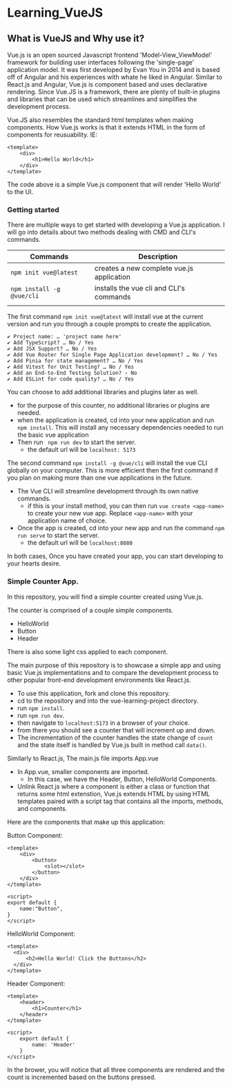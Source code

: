 # Learning_VueJS

## What is VueJS and Why use it?

Vue.js is an open sourced Javascript frontend 'Model-View_ViewModel' framework for building user interfaces following the 'single-page' application model. It was first developed by Evan You in 2014 and is based off of Angular and his experiences with whate he liked in Angular. Similar to React.js and Angular, Vue.js is component based and uses declarative rendering. Since Vue.JS is a framework, there are plenty of built-in plugins and libraries that can be used which streamlines and simplifies the development process.

Vue.JS also resembles the standard html templates when making components. How Vue.js works is that it extends HTML in the form of components for reusuability. IE:

```
<template>
    <div>
        <h1>Hello World</h1>
    </div>
</template>
```

The code above is a simple Vue.js component that will render 'Hello World' to the UI. 


### Getting started

There are multiple ways to get started with developing a Vue.js application. I will go into details about two methods dealing with CMD and CLI's commands. 

|Commands |Description |
|--------------|--------|
|```npm init vue@latest```|creates a new complete vue.js application
|```npm install -g @vue/cli```| installs the vue cli and CLI's commands
||


The first command `npm init vue@latest` will install vue at the current version and run you through a couple prompts to create the application.

```
✔ Project name: … 'project name here'
✔ Add TypeScript? … No / Yes
✔ Add JSX Support? … No / Yes
✔ Add Vue Router for Single Page Application development? … No / Yes
✔ Add Pinia for state management? … No / Yes
✔ Add Vitest for Unit Testing? … No / Yes
✔ Add an End-to-End Testing Solution? › No
✔ Add ESLint for code quality? … No / Yes

```

You can choose to add additional libraries and plugins later as well. 
* for the purpose of this counter, no additional libraries or plugins are needed.
* when the application is created, cd into your new application and run `npm install`. This will install any necessary dependencies needed to run the basic vue application
* Then run ` npm run dev` to start the server. 
    * the default url will be `localhost: 5173`

The second command `npm install -g @vue/cli` will install the vue CLI globally on your computer. This is more efficient then the first command if you plan on making more than one vue applications in the future. 
* The Vue CLI will streamline development through its own native commands.
    * if this is your install method, you can then run `vue create <app-name>` to create your new vue app. Replace `<app-name>` with your application name of choice.
* Once the app is created, cd into your new app and run the command `npm run serve` to start the server.
    * the default url will be `localhost:8080`

In both cases, Once you have created your app, you can start developing to your hearts desire. 


### Simple Counter App.

In this repository, you will find a simple counter created using Vue.js.

The counter is comprised of a couple simple components. 
* HelloWorld
* Button
* Header

There is also some light css applied to each component.

The main purpose of this repository is to showcase a simple app and using basic Vue.js implementations and to compare the development process to other popular front-end development environments like React.js.

* To use this application, fork and clone this repository. 
* cd to the repository and into the vue-learning-project directory. 
* run `npm install`.
* run `npm run dev`.
* then navigate to `localhost:5173` in a browser of your choice.
* from there you should see a counter that will increment up and down. 
* The incrementation of the counter handles the state change of `count` and the state itself is handled by Vue.js built in method call `data()`.

Similarly to React.js, The main.js file imports App.vue
* In App.vue, smaller components are imported. 
    * In this case, we have the Header, Button, HelloWorld Components. 
* Unlink React.js where a component is either a class or function that returns some html extenstion, Vue.js extends HTML by using HTML templates paired with a script tag that contains all the imports, methods, and components. 

Here are the components that make up this application:

Button Component:
```
<template>
    <div>
        <button>
            <slot></slot>
        </button>
    </div>
</template>

<script>
export default {
    name:"Button",
}
</script>
```

HelloWorld Component:

```
<template>
  <div>
      <h2>Hello World! Click the Buttons</h2>
  </div>
</template>
```

Header Component:
```
<template>
    <header>
        <h1>Counter</h1>
    </header>
</template>

<script>
    export default {
        name: 'Header'
    }
</script>
```

In the brower, you will notice that all three components are rendered and the count is incremented based on the buttons pressed. 
